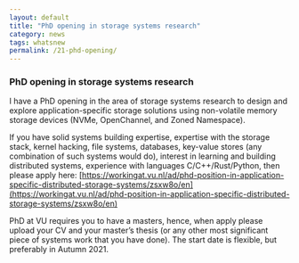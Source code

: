 ```yaml
---
layout: default
title: "PhD opening in storage systems research"
category: news
tags: whatsnew
permalink: /21-phd-opening/
---
```


### PhD opening in storage systems research
I have a PhD opening in the area of storage systems research to design and explore application-specific storage solutions using non-volatile memory storage devices (NVMe, OpenChannel, and Zoned Namespace). 

If you have solid systems building expertise, expertise with the storage stack, kernel hacking, file systems, databases, key-value stores (any combination of such systems would do), interest in learning and building distributed systems, experience with languages C/C++/Rust/Python, then please apply here: [https://workingat.vu.nl/ad/phd-position-in-application-specific-distributed-storage-systems/zsxw8o/en](https://workingat.vu.nl/ad/phd-position-in-application-specific-distributed-storage-systems/zsxw8o/en) 

PhD at VU requires you to have a masters, hence, when apply please upload your CV and your master’s thesis (or any other most significant piece of systems work that you have done). The start date is flexible, but preferably in Autumn 2021. 


